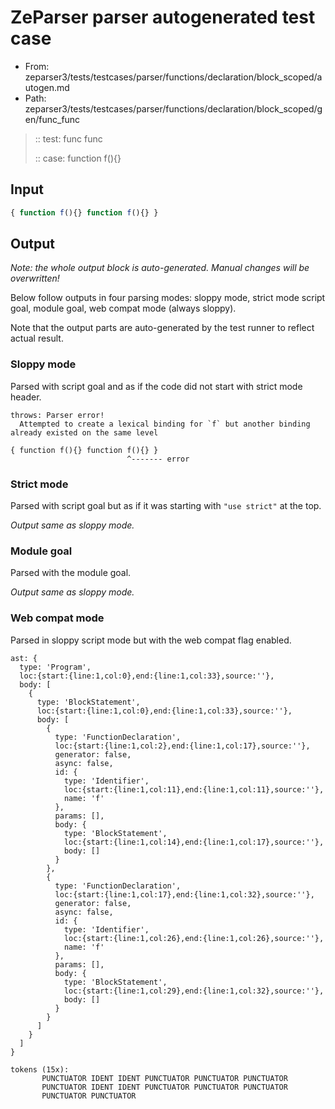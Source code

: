 # ZeParser parser autogenerated test case

- From: zeparser3/tests/testcases/parser/functions/declaration/block_scoped/autogen.md
- Path: zeparser3/tests/testcases/parser/functions/declaration/block_scoped/gen/func_func

> :: test: func func
>
> :: case: function f(){}

## Input


`````js
{ function f(){} function f(){} }
`````

## Output

_Note: the whole output block is auto-generated. Manual changes will be overwritten!_

Below follow outputs in four parsing modes: sloppy mode, strict mode script goal, module goal, web compat mode (always sloppy).

Note that the output parts are auto-generated by the test runner to reflect actual result.

### Sloppy mode

Parsed with script goal and as if the code did not start with strict mode header.

`````
throws: Parser error!
  Attempted to create a lexical binding for `f` but another binding already existed on the same level

{ function f(){} function f(){} }
                          ^------- error
`````

### Strict mode

Parsed with script goal but as if it was starting with `"use strict"` at the top.

_Output same as sloppy mode._

### Module goal

Parsed with the module goal.

_Output same as sloppy mode._

### Web compat mode

Parsed in sloppy script mode but with the web compat flag enabled.

`````
ast: {
  type: 'Program',
  loc:{start:{line:1,col:0},end:{line:1,col:33},source:''},
  body: [
    {
      type: 'BlockStatement',
      loc:{start:{line:1,col:0},end:{line:1,col:33},source:''},
      body: [
        {
          type: 'FunctionDeclaration',
          loc:{start:{line:1,col:2},end:{line:1,col:17},source:''},
          generator: false,
          async: false,
          id: {
            type: 'Identifier',
            loc:{start:{line:1,col:11},end:{line:1,col:11},source:''},
            name: 'f'
          },
          params: [],
          body: {
            type: 'BlockStatement',
            loc:{start:{line:1,col:14},end:{line:1,col:17},source:''},
            body: []
          }
        },
        {
          type: 'FunctionDeclaration',
          loc:{start:{line:1,col:17},end:{line:1,col:32},source:''},
          generator: false,
          async: false,
          id: {
            type: 'Identifier',
            loc:{start:{line:1,col:26},end:{line:1,col:26},source:''},
            name: 'f'
          },
          params: [],
          body: {
            type: 'BlockStatement',
            loc:{start:{line:1,col:29},end:{line:1,col:32},source:''},
            body: []
          }
        }
      ]
    }
  ]
}

tokens (15x):
       PUNCTUATOR IDENT IDENT PUNCTUATOR PUNCTUATOR PUNCTUATOR
       PUNCTUATOR IDENT IDENT PUNCTUATOR PUNCTUATOR PUNCTUATOR
       PUNCTUATOR PUNCTUATOR
`````


